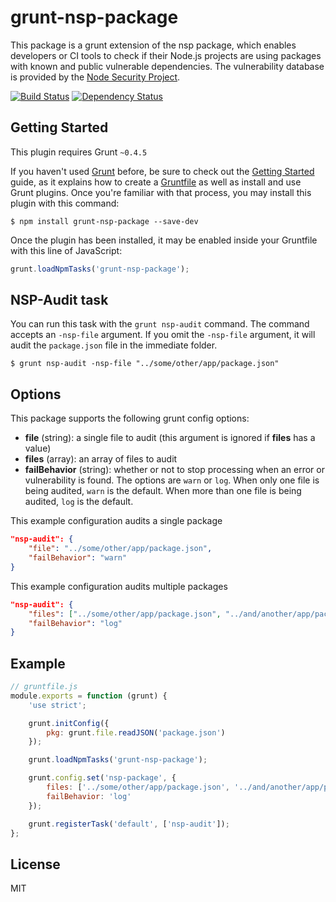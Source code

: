 grunt-nsp-package
=================
This package is a grunt extension of the nsp package, which enables developers or CI tools to check if their Node.js projects are using packages with known and public vulnerable dependencies. The vulnerability database is provided by the [Node Security Project](https://nodesecurity.io).

[![Build Status](https://secure.travis-ci.org/nodesecurity/grunt-nsp-package.svg)](http://travis-ci.org/nodesecurity/grunt-nsp-package)
[![Dependency Status](https://david-dm.org/nodesecurity/grunt-nsp-package.png)](https://david-dm.org/nodesecurity/grunt-nsp-package)

## Getting Started

This plugin requires Grunt `~0.4.5`

If you haven't used [Grunt](http://gruntjs.com/) before, be sure to check out the [Getting Started](http://gruntjs.com/getting-started) guide, as it explains how to create a [Gruntfile](http://gruntjs.com/sample-gruntfile) as well as install and use Grunt plugins. Once you're familiar with that process, you may install this plugin with this command:

```shell
$ npm install grunt-nsp-package --save-dev
```

Once the plugin has been installed, it may be enabled inside your Gruntfile with this line of JavaScript:

```JavaScript
grunt.loadNpmTasks('grunt-nsp-package');
```

## NSP-Audit task
You can run this task with the `grunt nsp-audit` command. The command accepts an `-nsp-file` argument. If you omit the `-nsp-file` argument, it will audit the `package.json` file in the immediate folder.

```shell
$ grunt nsp-audit -nsp-file "../some/other/app/package.json"
```

## Options
This package supports the following grunt config options:

* **file** (string): a single file to audit (this argument is ignored if **files** has a value)
* **files** (array): an array of files to audit
* **failBehavior** (string): whether or not to stop processing when an error or vulnerability is found. The options are `warn` or `log`. When only one file is being audited, `warn` is the default. When more than one file is being audited, `log` is the default.

This example configuration audits a single package
```json
"nsp-audit": {
    "file": "../some/other/app/package.json",
    "failBehavior": "warn"
}
```

This example configuration audits multiple packages
```json
"nsp-audit": {
    "files": ["../some/other/app/package.json", "../and/another/app/package.json"],
    "failBehavior": "log"
}
```

## Example

```JavaScript
// gruntfile.js
module.exports = function (grunt) {
    'use strict';

    grunt.initConfig({
        pkg: grunt.file.readJSON('package.json')
    });

    grunt.loadNpmTasks('grunt-nsp-package');

    grunt.config.set('nsp-package', {
        files: ['../some/other/app/package.json', '../and/another/app/package.json'],
        failBehavior: 'log'
    });

    grunt.registerTask('default', ['nsp-audit']);
};
```

## License
MIT
